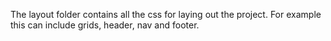 The layout folder contains all the css for laying out the project. For example this can include grids, header, nav and footer.
